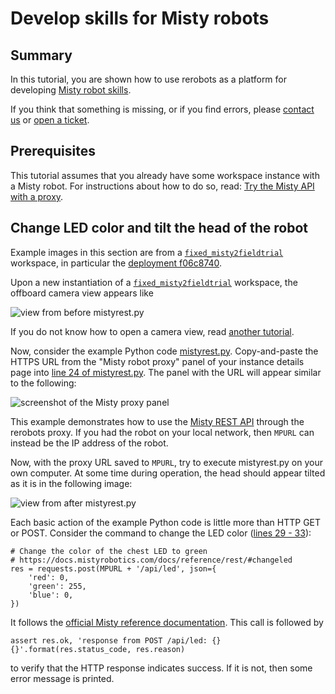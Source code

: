 # Develop skills for Misty robots

## Summary

In this tutorial, you are shown how to use rerobots as a platform for developing
[Misty robot skills](https://docs.mistyrobotics.com/docs/skills/introduction/).

If you think that something is missing, or if you find errors, please [contact
us](https://rerobots.net/contact) or [open a ticket](
https://github.com/rerobots/doc-help/issues).

## Prerequisites

This tutorial assumes that you already have some workspace instance with a Misty
robot. For instructions about how to do so, read: [Try the Misty API with a
proxy](tutorial_proxy_fixedmisty.html).

## Change LED color and tilt the head of the robot

Example images in this section are from a [`fixed_misty2fieldtrial`](
/workspaces/fixed_misty2fieldtrial.html) workspace, in particular the
[deployment
f06c8740](https://rerobots.net/workspace/f06c8740-02a0-48ec-bdde-69ff88b71afd).

Upon a new instantiation of a [`fixed_misty2fieldtrial`](
/workspaces/fixed_misty2fieldtrial.html) workspace, the offboard camera view
appears like

![view from before mistyrest.py](/fig/tutorial_mistyskills_beforeledtilt.jpg)

If you do not know how to open a camera view, read [another tutorial](
tutorial_proxy_fixedmisty.html).

Now, consider the example Python code [mistyrest.py](
https://github.com/rerobots/examples/blob/a25067f0b5b666dcb7cf9fd6fa6a4232c9e8fec9/mistyrest.py). Copy-and-paste
the HTTPS URL from the "Misty robot proxy" panel of your instance details page
into [line 24 of mistyrest.py](
https://github.com/rerobots/examples/blob/a25067f0b5b666dcb7cf9fd6fa6a4232c9e8fec9/mistyrest.py#L24). The
panel with the URL will appear similar to the following:

![screenshot of the Misty proxy panel](/fig/tutorial_proxy_fixedmisty_proxypanel.png)

This example demonstrates how to use the [Misty REST
API](https://docs.mistyrobotics.com/docs/reference/rest/) through the rerobots
proxy. If you had the robot on your local network, then `MPURL` can instead be
the IP address of the robot.

Now, with the proxy URL saved to `MPURL`, try to execute mistyrest.py on your
own computer. At some time during operation, the head should appear tilted as it
is in the following image:

![view from after mistyrest.py](/fig/tutorial_mistyskills_afterledtilt.jpg)

Each basic action of the example Python code is little more than HTTP GET or
POST. Consider the command to change the LED color ([lines 29 - 33](
https://github.com/rerobots/examples/blob/a25067f0b5b666dcb7cf9fd6fa6a4232c9e8fec9/mistyrest.py#L29-L33)):

    # Change the color of the chest LED to green
    # https://docs.mistyrobotics.com/docs/reference/rest/#changeled
    res = requests.post(MPURL + '/api/led', json={
        'red': 0,
        'green': 255,
        'blue': 0,
    })

It follows the [official Misty reference documentation](
https://docs.mistyrobotics.com/docs/reference/rest/#changeled).
This call is followed by

    assert res.ok, 'response from POST /api/led: {} {}'.format(res.status_code, res.reason)

to verify that the HTTP response indicates success. If it is not, then some
error message is printed.
